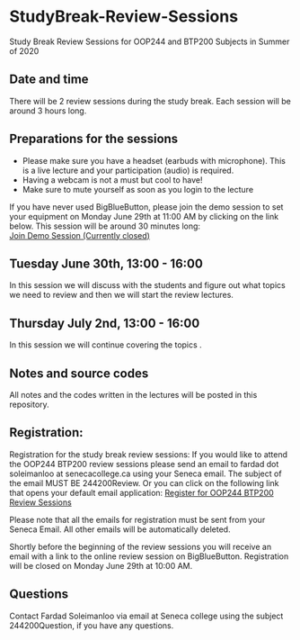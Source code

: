 # StudyBreak-Review-Sessions
Study Break Review Sessions for OOP244 and BTP200 Subjects in Summer of 2020<br />
## Date and time
There will be 2 review sessions during the study break. Each session will be around 3 hours long.
## Preparations for the sessions
- Please make sure you have a headset (earbuds with microphone). This is a live lecture and your participation (audio) is required. <br />
- Having a webcam is not a must but cool to have! <br />
- Make sure to mute yourself as soon as you login to the lecture <br />

If you have never used BigBlueButton, please join the demo session to set your equipment on Monday June 29th at 11:00 AM by clicking on the link below. This session will be around 30 minutes long: <br />
[Join Demo Session (Currently closed)]()<br />
## Tuesday June 30th, 13:00 - 16:00   
In this session we will discuss with the students and figure out what topics we need to review and then we will start the review lectures.
## Thursday July 2nd, 13:00 - 16:00
In this session we will continue covering the topics .
## Notes and source codes
All notes and the codes written in the lectures will be posted in this repository.
## Registration:
Registration for the study break review sessions:
If you would like to attend the OOP244 BTP200 review sessions please send an email to fardad dot soleimanloo at senecacollege.ca using your Seneca email. The subject of the email MUST BE 244200Review.
Or you can click on the following link that opens your default email application:
[Register for OOP244 BTP200 Review Sessions](mailto:fardad.soleimanloo@senecacollege.ca?subject=244200Review&body=I+would+like+to+attend+the+review+sessions)<br >

Please note that all the emails for registration must be sent from your Seneca Email. All other emails will be automatically deleted.

Shortly before the beginning of the review sessions you will receive an email with a link to the online review session on BigBlueButton.
Registration will be closed on Monday June 29th at 10:00 AM.

## Questions
Contact Fardad Soleimanloo via email at Seneca college using the subject 244200Question, if you have any questions. 

